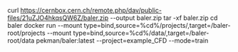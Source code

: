 curl https://cernbox.cern.ch/remote.php/dav/public-files/21uZJO4hkqsQW6Z/baler.zip --output baler.zip
tar -xf baler.zip
cd baler
docker run --mount type=bind,source=%cd%/projects/,target=/baler-root/projects --mount type=bind,source=%cd%/data/,target=/baler-root/data pekman/baler:latest --project=example_CFD --mode=train
